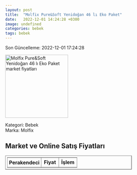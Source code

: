 ```yaml
---
layout: post
title:  "Molfix Pure&Soft Yenidoğan 46 lı Eko Paket"
date:   2022-12-01 14:24:28 +0300
image: undefined
categories: bebek
tags: bebek
---
```


Son Güncelleme: 2022-12-01 17:24:28

<img src="undefined" width="200" alt="Molfix Pure&Soft Yenidoğan 46 lı Eko Paket market fiyatları" />

Kategori: Bebek
<br />
Marka: Molfix

<h2>Market ve Online Satış Fiyatları</h2>

<table border="1" style="padding: 5px;width:80%;">
  <tr>
    <td style="padding: 5px;"><strong>Perakendeci</strong></td>
    <td><strong>Fiyat</strong></td>
    <td><strong>İşlem</strong></td>
  </tr>
  
</table>
